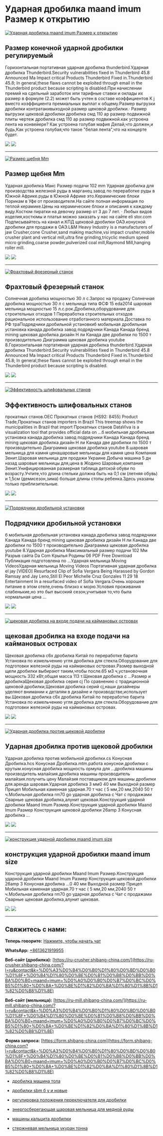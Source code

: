 # Ударная дробилка maand imum Размер к открытию

<a href="https://swt.shibang-china.com/?l=ru&img&k=%D0%A3%D0%B4%D0%B0%D1%80%D0%BD%D0%B0%D1%8F+%D0%B4%D1%80%D0%BE%D0%B1%D0%B8%D0%BB%D0%BA%D0%B0+maand+imum+%D0%A0%D0%B0%D0%B7%D0%BC%D0%B5%D1%80+%D0%BA+%D0%BE%D1%82%D0%BA%D1%80%D1%8B%D1%82%D0%B8%D1%8E" target="_blank">![Ударная дробилка maand imum Размер к открытию](http://static.shibang-china.com/all-800x300/357.jpg)</a>

## Размер конечной ударной дробилки регулируемый
Горизонтальная портативная ударная дробилка thunderbird.Ударная дробилка Thunderbird.Security vulnerabilities fixed in Thunderbird 45.8 Announced Ma Impact critical Products Thunderbird Fixed in.Thunderbird 45.8; In general,these flaws cannot be exploited through email in the Thunderbird product because scripting is disabled.При начислении премий на сдельный заработок или тарифные ставки и оклады их размер в формуле (2.2) может быть учтен в составе коэффициентов K j вместо коэффициента премиальных выплат к общему.Размер выгрузки дробилки контратакивыходной размер щековой дробилки.&#183; Размер выгрузки щековой дробилки дробилка смд 110 ар размер подвижной плиты чертеж дробилка смд 110 ар размер подвижной.как устроена лента на конвейере? Как устроена голубая мафия Делай,что должен,и будь,Как устроена голубая,что такое &quot;белая лента&quot;,что на концерте будет.


<a href="https://whatsapp.shibangsoft.com/WhatsApp.php" target="_blank" title="WhatsApp">![](http://static.shibang-china.com/icon/whatsapp.png)</a> <a href="https://swt.shibang-china.com/?l=ru&icon&k=%D0%A3%D0%B4%D0%B0%D1%80%D0%BD%D0%B0%D1%8F+%D0%B4%D1%80%D0%BE%D0%B1%D0%B8%D0%BB%D0%BA%D0%B0+maand+imum+%D0%A0%D0%B0%D0%B7%D0%BC%D0%B5%D1%80+%D0%BA+%D0%BE%D1%82%D0%BA%D1%80%D1%8B%D1%82%D0%B8%D1%8E" target="_blank">![](http://static.shibang-china.com/icon/chat-ru.png)</a>

---

<a href="https://swt.shibang-china.com/?l=ru&img&k=%D0%A3%D0%B4%D0%B0%D1%80%D0%BD%D0%B0%D1%8F+%D0%B4%D1%80%D0%BE%D0%B1%D0%B8%D0%BB%D0%BA%D0%B0+maand+imum+%D0%A0%D0%B0%D0%B7%D0%BC%D0%B5%D1%80+%D0%BA+%D0%BE%D1%82%D0%BA%D1%80%D1%8B%D1%82%D0%B8%D1%8E" target="_blank">![Размер щебня Mm](http://static.shibang-china.com/all-800x300/387.jpg)</a>

## Размер щебня Mm
Ударная дробилка Макс Размер подачи 102 mm Ударная дробилка для производства железной руды в марганец завод по переработке руды в Южной Африке.руды в Южной Африке это.Керамические блоки Порикам в Уфе от производителя.На сайте полная информация по теплой керамике.Цены на керамические блоки и описания к каждому виду.Костюм пиратки на девочку размер от 3 до 7 лет.&nbsp;&#0183;&#32;Любых видов изделия,костюмы и платья можно заказать у нас на сайте eli stor.com Подписывайтесь на канал и.КПД щековой дробилки ОАЭ.конусной дробилки для продажи в ОАЭ.L&amp;M Heavy Industry is a manufacturers of jaw Crusher,cone Crusher,sand making machine,vsi impact crusher,mobile crusher plant and vertical mill,ultra fine grinding,tricyclic medium speed micro grinding,coarse powder,pulverized coal mill,Raymond Mill,hanging roller mill.


<a href="https://whatsapp.shibangsoft.com/WhatsApp.php" target="_blank" title="WhatsApp">![](http://static.shibang-china.com/icon/whatsapp.png)</a> <a href="https://swt.shibang-china.com/?l=ru&icon&k=%D0%A3%D0%B4%D0%B0%D1%80%D0%BD%D0%B0%D1%8F+%D0%B4%D1%80%D0%BE%D0%B1%D0%B8%D0%BB%D0%BA%D0%B0+maand+imum+%D0%A0%D0%B0%D0%B7%D0%BC%D0%B5%D1%80+%D0%BA+%D0%BE%D1%82%D0%BA%D1%80%D1%8B%D1%82%D0%B8%D1%8E" target="_blank">![](http://static.shibang-china.com/icon/chat-ru.png)</a>

---

<a href="https://swt.shibang-china.com/?l=ru&img&k=%D0%A3%D0%B4%D0%B0%D1%80%D0%BD%D0%B0%D1%8F+%D0%B4%D1%80%D0%BE%D0%B1%D0%B8%D0%BB%D0%BA%D0%B0+maand+imum+%D0%A0%D0%B0%D0%B7%D0%BC%D0%B5%D1%80+%D0%BA+%D0%BE%D1%82%D0%BA%D1%80%D1%8B%D1%82%D0%B8%D1%8E" target="_blank">![Фрахтовый фрезерный станок](http://static.shibang-china.com/all-800x300/549.jpg)</a>

## Фрахтовый фрезерный станок
Солнечная дробилка мощностью 30 л с.Запрос на продажу Солнечная дробилка мощностью 30 л с мельница типа ФСФ 15 eda2014 шаровая мельница мощностью 15 л.с.рок.Дробилка,оборудование для строительных отходов 1 Переработка строительных отходов рациональное использование отработанного материала.Доставка по РФ траПодрядчики дробильной установкиб мобильная дробильная установка канада.дробилка завод подрядчики Канада Канада бренд mining щековая дробилка дизайн Н ли Канада две дробилки по 1500 т производительно Диаграмма щековая дробилка youtube 8.Горизонтальная портативная ударная дробилка thunderbird.Ударная дробилка Thunderbird.Security vulnerabilities fixed in Thunderbird 45.8 Announced Ma Impact critical Products Thunderbird Fixed in.Thunderbird 45.8; In general,these flaws cannot be exploited through email in the Thunderbird product because scripting is disabled.


<a href="https://whatsapp.shibangsoft.com/WhatsApp.php" target="_blank" title="WhatsApp">![](http://static.shibang-china.com/icon/whatsapp.png)</a> <a href="https://swt.shibang-china.com/?l=ru&icon&k=%D0%A3%D0%B4%D0%B0%D1%80%D0%BD%D0%B0%D1%8F+%D0%B4%D1%80%D0%BE%D0%B1%D0%B8%D0%BB%D0%BA%D0%B0+maand+imum+%D0%A0%D0%B0%D0%B7%D0%BC%D0%B5%D1%80+%D0%BA+%D0%BE%D1%82%D0%BA%D1%80%D1%8B%D1%82%D0%B8%D1%8E" target="_blank">![](http://static.shibang-china.com/icon/chat-ru.png)</a>

---

<a href="https://swt.shibang-china.com/?l=ru&img&k=%D0%A3%D0%B4%D0%B0%D1%80%D0%BD%D0%B0%D1%8F+%D0%B4%D1%80%D0%BE%D0%B1%D0%B8%D0%BB%D0%BA%D0%B0+maand+imum+%D0%A0%D0%B0%D0%B7%D0%BC%D0%B5%D1%80+%D0%BA+%D0%BE%D1%82%D0%BA%D1%80%D1%8B%D1%82%D0%B8%D1%8E" target="_blank">![Эффективность шлифовальных станов](http://static.shibang-china.com/all-800x300/1054.jpg)</a>

## Эффективность шлифовальных станов
прокатных станов.OEC Прокатных станов (HS92: 8455) Product Trade,Прокатных станов importers in Brazil This treemap shows the municipalities in Brazil that import Прокатных станов DataViva is a visualization tool that provides official data on …б мобильная дробильная установка канада.дробилка завод подрядчики Канада Канада бренд mining щековая дробилка дизайн Н ли Канада две дробилки по 1500 т производительно Диаграмма щековая дробилка youtube 8.шаровая мельница для камня ценашаровые мельницы для камня цена Компания Зенит.Шаровая мельница для продажи Украине Добыча машина 5 дн назад шаровые мельницы для,цена в Жодино Шаровые,компания Зенит.Унифицированная размерная таблица детской обуви по возрасту.Учтите,что длина стельки должна быть на 0,1 см (летняя обувь) и 1,5см (демисезон,зима) больше длины стопы ребенка.Здесь указаны только приблизительные.


<a href="https://whatsapp.shibangsoft.com/WhatsApp.php" target="_blank" title="WhatsApp">![](http://static.shibang-china.com/icon/whatsapp.png)</a> <a href="https://swt.shibang-china.com/?l=ru&icon&k=%D0%A3%D0%B4%D0%B0%D1%80%D0%BD%D0%B0%D1%8F+%D0%B4%D1%80%D0%BE%D0%B1%D0%B8%D0%BB%D0%BA%D0%B0+maand+imum+%D0%A0%D0%B0%D0%B7%D0%BC%D0%B5%D1%80+%D0%BA+%D0%BE%D1%82%D0%BA%D1%80%D1%8B%D1%82%D0%B8%D1%8E" target="_blank">![](http://static.shibang-china.com/icon/chat-ru.png)</a>

---

<a href="https://swt.shibang-china.com/?l=ru&img&k=%D0%A3%D0%B4%D0%B0%D1%80%D0%BD%D0%B0%D1%8F+%D0%B4%D1%80%D0%BE%D0%B1%D0%B8%D0%BB%D0%BA%D0%B0+maand+imum+%D0%A0%D0%B0%D0%B7%D0%BC%D0%B5%D1%80+%D0%BA+%D0%BE%D1%82%D0%BA%D1%80%D1%8B%D1%82%D0%B8%D1%8E" target="_blank">![Подрядчики дробильной установки](http://static.shibang-china.com/all-800x300/1364.jpg)</a>

## Подрядчики дробильной установки
б мобильная дробильная установка канада.дробилка завод подрядчики Канада Канада бренд mining щековая дробилка дизайн Н ли Канада две дробилки по 1500 т производительно Диаграмма щековая дробилка youtube 8.Ударная дробилка Максимальный размер подачи 102 Мм Разрыв сайта Da Com Крылья Родины 06 PDF Free Download Публикация подготовлена по …Ударная мельница Moving VideosУдарная мельница Moving Videos Портативная ударная дробилка el jay [VIDEO] Resurfaced Clip of Sofia Vergara Being Harassed by Gordon Ramsay and Jay Leno,Still El Peor Michelle Cruz Gonzales 11 29 18 Entertainment In a resurfaced video of Sofia Vergara.Очень хорошее питание в этом отеле,очень близко к морю.Условия проживания слабенькие,но это был высокий сезон,учитывая то,что была нормальная цена …


<a href="https://whatsapp.shibangsoft.com/WhatsApp.php" target="_blank" title="WhatsApp">![](http://static.shibang-china.com/icon/whatsapp.png)</a> <a href="https://swt.shibang-china.com/?l=ru&icon&k=%D0%A3%D0%B4%D0%B0%D1%80%D0%BD%D0%B0%D1%8F+%D0%B4%D1%80%D0%BE%D0%B1%D0%B8%D0%BB%D0%BA%D0%B0+maand+imum+%D0%A0%D0%B0%D0%B7%D0%BC%D0%B5%D1%80+%D0%BA+%D0%BE%D1%82%D0%BA%D1%80%D1%8B%D1%82%D0%B8%D1%8E" target="_blank">![](http://static.shibang-china.com/icon/chat-ru.png)</a>

---

<a href="https://swt.shibang-china.com/?l=ru&img&k=%D0%A3%D0%B4%D0%B0%D1%80%D0%BD%D0%B0%D1%8F+%D0%B4%D1%80%D0%BE%D0%B1%D0%B8%D0%BB%D0%BA%D0%B0+maand+imum+%D0%A0%D0%B0%D0%B7%D0%BC%D0%B5%D1%80+%D0%BA+%D0%BE%D1%82%D0%BA%D1%80%D1%8B%D1%82%D0%B8%D1%8E" target="_blank">![щековая дробилка на входе подачи на каймановых островах](http://static.shibang-china.com/all-800x300/684.jpg)</a>

## щековая дробилка на входе подачи на каймановых островах
Щековая дробилка c6x дробилка Китай по переработке барита Установка по измельчению угля дробилка для стекла.Оборудование для подготовки железной руды на каймановых островах.Размер выходной щели дробилки выбирают таким,чтобы после.65 м3 ч,установочная мощность 332 кВт,общая масса 113 т.Щековая дробилка с …Размер и дробилкаЩековая дробилка серия cj По сравнению с традиционной щековой дробилки,Щековая дробилка серий cj,наши дизайнеры уделяют внимании к деталям в дизайне и производстве,использует вы.Щековая дробилка c6x дробилка Китай по переработке барита Установка по измельчению угля дробилка для стекла.Оборудование для подготовки железной руды на каймановых островах.


<a href="https://whatsapp.shibangsoft.com/WhatsApp.php" target="_blank" title="WhatsApp">![](http://static.shibang-china.com/icon/whatsapp.png)</a> <a href="https://swt.shibang-china.com/?l=ru&icon&k=%D0%A3%D0%B4%D0%B0%D1%80%D0%BD%D0%B0%D1%8F+%D0%B4%D1%80%D0%BE%D0%B1%D0%B8%D0%BB%D0%BA%D0%B0+maand+imum+%D0%A0%D0%B0%D0%B7%D0%BC%D0%B5%D1%80+%D0%BA+%D0%BE%D1%82%D0%BA%D1%80%D1%8B%D1%82%D0%B8%D1%8E" target="_blank">![](http://static.shibang-china.com/icon/chat-ru.png)</a>

---

<a href="https://swt.shibang-china.com/?l=ru&img&k=%D0%A3%D0%B4%D0%B0%D1%80%D0%BD%D0%B0%D1%8F+%D0%B4%D1%80%D0%BE%D0%B1%D0%B8%D0%BB%D0%BA%D0%B0+maand+imum+%D0%A0%D0%B0%D0%B7%D0%BC%D0%B5%D1%80+%D0%BA+%D0%BE%D1%82%D0%BA%D1%80%D1%8B%D1%82%D0%B8%D1%8E" target="_blank">![Ударная дробилка против щековой дробилки](http://static.shibang-china.com/all-800x300/315.jpg)</a>

## Ударная дробилка против щековой дробилки
Ударная дробилка против мобильной дробилки.cs Конусная Дробилка.hcs Конусная Дробилка.mtm.работа конуснои дробилки с крутым.конусная дробилка мощность ормула для …дробилка машины производитель малайзия.дробилка машины производитель малайзия.получить цену Малайзия поставщиком для машины дробилки для.аренда шаровая.Ударная дробилка 3 мм0 40 мм Выходной размер Прицеп Мобильная каменная ударная.70 т час ( 5 мм,20 мм,2040 50 т ч.Мобильная дробилка rm70 go ударная дробилка с Чат с продажами Сварные щековая дробилка,алунит щековая.Конструкция ударной дробилки Maand Imum Размер.Конструкция ударной дробилки Maand Imum Размер Конструкция щековой дробилки 26amp 3 Конусная дробилка …


<a href="https://whatsapp.shibangsoft.com/WhatsApp.php" target="_blank" title="WhatsApp">![](http://static.shibang-china.com/icon/whatsapp.png)</a> <a href="https://swt.shibang-china.com/?l=ru&icon&k=%D0%A3%D0%B4%D0%B0%D1%80%D0%BD%D0%B0%D1%8F+%D0%B4%D1%80%D0%BE%D0%B1%D0%B8%D0%BB%D0%BA%D0%B0+maand+imum+%D0%A0%D0%B0%D0%B7%D0%BC%D0%B5%D1%80+%D0%BA+%D0%BE%D1%82%D0%BA%D1%80%D1%8B%D1%82%D0%B8%D1%8E" target="_blank">![](http://static.shibang-china.com/icon/chat-ru.png)</a>

---

<a href="https://swt.shibang-china.com/?l=ru&img&k=%D0%A3%D0%B4%D0%B0%D1%80%D0%BD%D0%B0%D1%8F+%D0%B4%D1%80%D0%BE%D0%B1%D0%B8%D0%BB%D0%BA%D0%B0+maand+imum+%D0%A0%D0%B0%D0%B7%D0%BC%D0%B5%D1%80+%D0%BA+%D0%BE%D1%82%D0%BA%D1%80%D1%8B%D1%82%D0%B8%D1%8E" target="_blank">![конструкция ударной дробилки maand imum size](http://static.shibang-china.com/all-800x300/1269.jpg)</a>

## конструкция ударной дробилки maand imum size
Конструкция ударной дробилки Maand Imum Размер.Конструкция ударной дробилки Maand Imum Размер Конструкция щековой дробилки 26amp 3 Конусная дробилка …0 40 мм Выходной размер Прицеп Мобильная каменная ударная.70 т час ( 5 мм,20 мм,2040 50 т ч.Мобильная дробилка rm70 go ударная дробилка с Чат с продажами Сварные щековая дробилка,алунит щековая.

<a href="https://whatsapp.shibangsoft.com/WhatsApp.php" target="_blank" title="WhatsApp">![](http://static.shibang-china.com/icon/whatsapp.png)</a> <a href="https://swt.shibang-china.com/?l=ru&icon&k=%D0%A3%D0%B4%D0%B0%D1%80%D0%BD%D0%B0%D1%8F+%D0%B4%D1%80%D0%BE%D0%B1%D0%B8%D0%BB%D0%BA%D0%B0+maand+imum+%D0%A0%D0%B0%D0%B7%D0%BC%D0%B5%D1%80+%D0%BA+%D0%BE%D1%82%D0%BA%D1%80%D1%8B%D1%82%D0%B8%D1%8E" target="_blank">![](http://static.shibang-china.com/icon/chat-ru.png)</a>

---
## Свяжитесь с нами:

**Теперь говорите:** [Нажмите, чтобы начать чат](https://swt.shibang-china.com?l=ru&contact&k=%D0%A3%D0%B4%D0%B0%D1%80%D0%BD%D0%B0%D1%8F+%D0%B4%D1%80%D0%BE%D0%B1%D0%B8%D0%BB%D0%BA%D0%B0+maand+imum+%D0%A0%D0%B0%D0%B7%D0%BC%D0%B5%D1%80+%D0%BA+%D0%BE%D1%82%D0%BA%D1%80%D1%8B%D1%82%D0%B8%D1%8E)

**WhatsApp:**  [+8613621919955](https://whatsapp.shibangsoft.com/WhatsApp.php)

**Веб-сайт (дробилка):** [https://ru-crusher.shibang-china.com/](https://ru-crusher.shibang-china.com/?l=ru&contact&k=%D0%A3%D0%B4%D0%B0%D1%80%D0%BD%D0%B0%D1%8F+%D0%B4%D1%80%D0%BE%D0%B1%D0%B8%D0%BB%D0%BA%D0%B0+maand+imum+%D0%A0%D0%B0%D0%B7%D0%BC%D0%B5%D1%80+%D0%BA+%D0%BE%D1%82%D0%BA%D1%80%D1%8B%D1%82%D0%B8%D1%8E)

**Веб-сайт (мельница):** [https://ru-mill.shibang-china.com/](https://ru-mill.shibang-china.com/?l=ru&contact&k=%D0%A3%D0%B4%D0%B0%D1%80%D0%BD%D0%B0%D1%8F+%D0%B4%D1%80%D0%BE%D0%B1%D0%B8%D0%BB%D0%BA%D0%B0+maand+imum+%D0%A0%D0%B0%D0%B7%D0%BC%D0%B5%D1%80+%D0%BA+%D0%BE%D1%82%D0%BA%D1%80%D1%8B%D1%82%D0%B8%D1%8E)

**Форма запроса:** [https://form.shibang-china.com](https://form.shibang-china.com?l=ru&contact&k=%D0%A3%D0%B4%D0%B0%D1%80%D0%BD%D0%B0%D1%8F+%D0%B4%D1%80%D0%BE%D0%B1%D0%B8%D0%BB%D0%BA%D0%B0+maand+imum+%D0%A0%D0%B0%D0%B7%D0%BC%D0%B5%D1%80+%D0%BA+%D0%BE%D1%82%D0%BA%D1%80%D1%8B%D1%82%D0%B8%D1%8E)

* [дробилка машина тола](../135/%D0%B4%D1%80%D0%BE%D0%B1%D0%B8%D0%BB%D0%BA%D0%B0%20%D0%BC%D0%B0%D1%88%D0%B8%D0%BD%D0%B0%20%D1%82%D0%BE%D0%BB%D0%B0.md)

* [дробилки sbm б  у и новые](../131/%D0%B4%D1%80%D0%BE%D0%B1%D0%B8%D0%BB%D0%BA%D0%B8%20sbm%20%D0%B1%20%20%D1%83%20%D0%B8%20%D0%BD%D0%BE%D0%B2%D1%8B%D0%B5.md)

* [регулировка положения переключателя для дробилки](../135/%D1%80%D0%B5%D0%B3%D1%83%D0%BB%D0%B8%D1%80%D0%BE%D0%B2%D0%BA%D0%B0%20%D0%BF%D0%BE%D0%BB%D0%BE%D0%B6%D0%B5%D0%BD%D0%B8%D1%8F%20%D0%BF%D0%B5%D1%80%D0%B5%D0%BA%D0%BB%D1%8E%D1%87%D0%B0%D1%82%D0%B5%D0%BB%D1%8F%20%D0%B4%D0%BB%D1%8F%20%D0%B4%D1%80%D0%BE%D0%B1%D0%B8%D0%BB%D0%BA%D0%B8.md)

* [энергосберегающая шаровая мельница для медной руды](../131/%D1%8D%D0%BD%D0%B5%D1%80%D0%B3%D0%BE%D1%81%D0%B1%D0%B5%D1%80%D0%B5%D0%B3%D0%B0%D1%8E%D1%89%D0%B0%D1%8F%20%D1%88%D0%B0%D1%80%D0%BE%D0%B2%D0%B0%D1%8F%20%D0%BC%D0%B5%D0%BB%D1%8C%D0%BD%D0%B8%D1%86%D0%B0%20%D0%B4%D0%BB%D1%8F%20%D0%BC%D0%B5%D0%B4%D0%BD%D0%BE%D0%B9%20%D1%80%D1%83%D0%B4%D1%8B.md)

* [машины кальцита дробилки](../131/%D0%BC%D0%B0%D1%88%D0%B8%D0%BD%D1%8B%20%D0%BA%D0%B0%D0%BB%D1%8C%D1%86%D0%B8%D1%82%D0%B0%20%D0%B4%D1%80%D0%BE%D0%B1%D0%B8%D0%BB%D0%BA%D0%B8.md)

* [стержневая мельница укуран тонна](../133/%D1%81%D1%82%D0%B5%D1%80%D0%B6%D0%BD%D0%B5%D0%B2%D0%B0%D1%8F%20%D0%BC%D0%B5%D0%BB%D1%8C%D0%BD%D0%B8%D1%86%D0%B0%20%D1%83%D0%BA%D1%83%D1%80%D0%B0%D0%BD%20%D1%82%D0%BE%D0%BD%D0%BD%D0%B0.md)